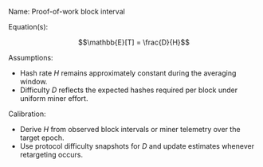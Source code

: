 Name: Proof-of-work block interval

Equation(s):

```math
\mathbb{E}[T] = \frac{D}{H}
```

Assumptions:

- Hash rate $H$ remains approximately constant during the averaging window.
- Difficulty $D$ reflects the expected hashes required per block under uniform
  miner effort.

Calibration:

- Derive $H$ from observed block intervals or miner telemetry over the target
  epoch.
- Use protocol difficulty snapshots for $D$ and update estimates whenever
  retargeting occurs.
